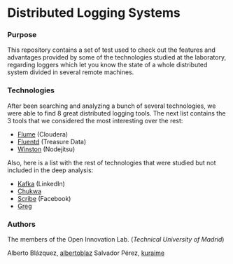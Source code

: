 Distributed Logging Systems
===========================

### Purpose
This repository contains a set of test used to check out the features and advantages provided by some of the technologies studied at the laboratory, regarding loggers which let you know the state of a whole distributed system divided in several remote machines.


### Technologies

After been searching and analyzing a bunch of several technologies, we were able to find 8 great distributed logging tools.
The next list contains the 3 tools that we considered the most interesting over the rest:

* [Flume](https://github.com/cloudera/flume) (Cloudera) 
* [Fluentd](https://github.com/fluent/fluentd/) (Treasure Data)
* [Winston](https://github.com/flatiron/winston/) (Nodejitsu)

Also, here is a list with the rest of technologies that were studied but not included in the deep analysis:

* [Kafka](https://github.com/apache/kafka) (LinkedIn)
* [Chukwa](https://github.com/apache/chukwa)
* [Scribe](https://github.com/facebook/scribe) (Facebook)
* [Greg](https://github.com/jkff/greg)


### Authors

The members of the Open Innovation Lab. (*Technical University of Madrid*)

Alberto Blázquez, [albertoblaz](https://github.com/albertoblaz)
Salvador Pérez, [kuraime](https://github.com/kuraime)


